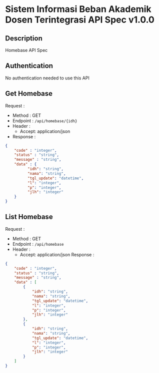 # Sistem Informasi Beban Akademik Dosen Terintegrasi API Spec v1.0.0 

## Description
Homebase API Spec

## Authentication
No authentication needed to use this API

## Get Homebase
Request :
- Method : GET
- Endpoint : `/api/homebase/{idh}`
- Header :
    - Accept: application/json
- Response :

```json 
{
    "code" : "integer",
    "status" : "string",
    "message" : "string",
    "data" : {
          "idh": "string",
          "nama": "string",
          "tgl_update": "datetime",
          "l": "integer",
          "p": "integer",
          "jlh": "integer"
    }
}
```

## List Homebase
Request :
- Method : GET
- Endpoint : `/api/homebase`
- Header :
    - Accept: application/json
Response :

```json 
{
    "code" : "integer",
    "status" : "string",
    "message" : "string",
    "data" : [
        {
            "idh": "string",
            "nama": "string",
            "tgl_update": "datetime",
            "l": "integer",
            "p": "integer",
            "jlh": "integer"
        },
        {
            "idh": "string",
            "nama": "string",
            "tgl_update": "datetime",
            "l": "integer",
            "p": "integer",
            "jlh": "integer"
        }
    ]
}
```